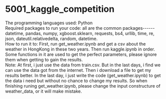 # 5001_kaggle_competition

The programming languages used: Python  
Required packages to run your code: all are the common packages------datetime, pandas, numpy, xgboost.sklearn, requests, bs4, urllib, time, re, json, dateutil.relativedelta, random, datetime.   
How to run it to: First, run get_weather.ipynb and get a csv about the weather in HongKong in these two years. Then run kaggle.ipynb in order. Some functions in it are used to get the perfect parameters, please ignore them when getting to gain the results.  
Note: At first, i just use the data from train.csv. But in the last days, i find we can use the data got from the internet. Then i download a file to get my results better. In the last day, i just write the code (get_weather.ipynb) to get the data i need but without no chance to change my results. So when finishing runing get_weather.ipynb, please change the input constructure of weather_data, or it will make mistake.
